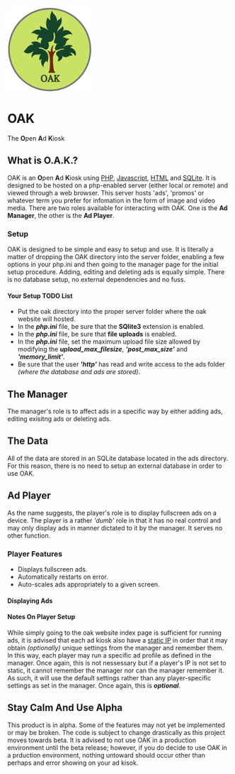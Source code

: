 ![OAK Icon](https://raw.githubusercontent.com/CentauriSoldier/OAK/main/oak/android-chrome-192x192.png?raw=true)

# OAK 

The **O**pen **A**d **K**iosk

## What is O.A.K.?

OAK is an **O**pen **A**d **K**iosk using [PHP](https://www.php.net/), [Javascript](https://www.javascript.com/), [HTML](https://html.com/) and [SQLite](https://sqlite.org/index.html). It is designed to be hosted on a php-enabled server (either local or remote) and viewed through a web browser. This server hosts 'ads', 'promos' or whatever term you prefer for infomation in the form of image and video media. There are two roles available for interacting with OAK. One is the **Ad Manager**, the other is the **Ad Player**.

### Setup

OAK is designed to be simple and easy to setup and use. It is literally a matter of dropping the OAK directory into the server folder, enabling a few options in your php.ini and then going to the manager page for the initial setup procedure. Adding, editing and deleting ads is equally simple. There is no database setup, no external dependencies and no fuss.

#### Your Setup TODO List

- Put the oak directory into the proper server folder where the oak website will hosted.
- In the ***php.ini*** file, be sure that the **SQlite3** extension is enabled.
- In the ***php.ini*** file, be sure that **file uploads** is enabled.
- In the ***php.ini*** file, set the maximum upload file size allowed by modifying the ***upload_max_filesize***, ***'post_max_size'*** and ***'memory_limit'***.
- Be sure that the user ***'http'*** has read and write access to the ads folder *(where the database and ads are stored)*.

## The Manager

The manager's role is to affect ads in a specific way by either adding ads, editing exisitng ads or deleting ads.

## The Data

All of the data are stored in an SQLite database located in the ads directory. For this reason, there is no need to setup an external database in order to use OAK.

## Ad Player

As the name suggests, the player's role is to display fullscreen ads on a device. The player is a rather *'dumb'* role in that it has no real control and may only display ads in manner dictated to it by the manager. It serves no other function.

### Player Features

- Displays fullscreen ads.
- Automatically restarts on error.
- Auto-scales ads appropriately to a given screen.

#### Displaying Ads


#### Notes On Player Setup

While simply going to the oak website index page is sufficient for running ads, it is advised that each ad kiosk also have a [static IP](https://www.lifewire.com/what-is-a-static-ip-address-2626012) in order that it may obtain *(optionally)* unique settings from the manager and remember them. In this way, each player may run a specific ad profile as defined in the manager. Once again, this is not nessessary but if a player's IP is not set to static, it cannot remember the manager nor can the manager remember it. As such, it will use the default settings rather than any player-specific settings as set in the manager. Once again, this is ***optional***.

## Stay Calm And Use Alpha

This product is in alpha. Some of the features may not yet be implemented or may be broken. The code is subject to change drastically as this project moves towards beta. It is advised to not use OAK in a production environment until the beta release; however, if you do decide to use OAK in a prduction environment, nothing untoward should occur other than perhaps and error showing on your ad kisok. 

